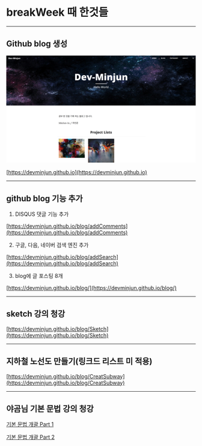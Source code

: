 # breakWeek 때 한것들

---

## Github blog 생성

![screen](/study/image/breakWeek-1.jpg)

[https://devminjun.github.io](https://devminjun.github.io)

---

## github blog 기능 추가 

1. DISQUS 댓글 기능 추가 
	
[https://devminjun.github.io/blog/addComments](https://devminjun.github.io/blog/addComments)

2. 구글, 다음, 네이버 검색 엔진 추가

[https://devminjun.github.io/blog/addSearch](https://devminjun.github.io/blog/addSearch)


3. blog에 글 포스팅 8개 

[https://devminjun.github.io/blog/](https://devminjun.github.io/blog/)

---

## sketch 강의 청강

[https://devminjun.github.io/blog/Sketch](https://devminjun.github.io/blog/Sketch)

---

## 지하철 노선도 만들기(링크드 리스트 미 적용)

[https://devminjun.github.io/blog/CreatSubway](https://devminjun.github.io/blog/CreatSubway)

---

## 야곰님 기본 문법 강의 청강

[기본 문법 개괄 Part 1](https://devminjun.github.io/blog/letcureSwift)<br>

[기본 문법 개괄 Part 2](https://devminjun.github.io/blog/lectureSwift-1)


